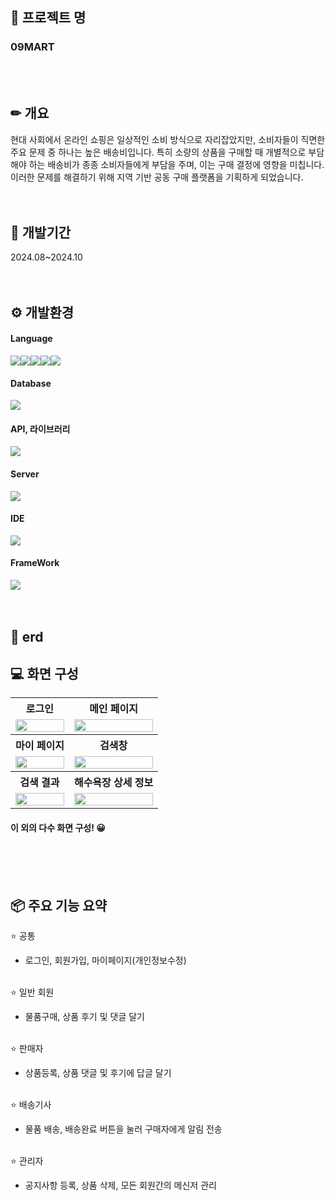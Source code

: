 

## 🌊 프로젝트 명
### 09MART
<br><br>


## ✏ 개요
현대 사회에서 온라인 쇼핑은 일상적인 소비 방식으로 자리잡았지만, 소비자들이 직면한 주요 문제 중 하나는 높은 배송비입니다. 특히 소량의 상품을 구매할 때 개별적으로 부담해야 하는 배송비가 종종 소비자들에게 부담을 주며, 이는 구매 결정에 영향을 미칩니다. 이러한 문제를 해결하기 위해 지역 기반 공동 구매 플랫폼을 기획하게 되었습니다.
<br><br><br>


## 📆 개발기간
2024.08~2024.10
<br><br><br>


## ⚙️ 개발환경
#### Language
<img src="https://img.shields.io/badge/Java-007396?style=for-the-badge&logo=Java&logoColor=white"><img src="https://img.shields.io/badge/JSP-4398CC?style=for-the-badge&logo=Jsp&logoColor=white"><img src="https://img.shields.io/badge/JavaScript-F7DF1E?style=for-the-badge&logo=JavaScript&logoColor=white"><img src="https://img.shields.io/badge/HTML5-E34F26?style=for-the-badge&logo=HTML5&logoColor=white"><img src="https://img.shields.io/badge/CSS3-1572B6?style=for-the-badge&logo=CSS3&logoColor=white">

#### Database
<img src="https://img.shields.io/badge/Oracle-F80000?style=for-the-badge&logo=Oracle&logoColor=white">

#### API, 라이브러리
<img src="https://img.shields.io/badge/Bootstrap-7952B3?style=for-the-badge&logo=Bootstrap&logoColor=white">

#### Server
<img src="https://img.shields.io/badge/Apache Tomcat-F8DC75?style=for-the-badge&logo=ApacheTomcat&logoColor=black">

#### IDE
<img src="https://img.shields.io/badge/eclipse%20ide-%232C2255.svg?&style=for-the-badge&logo=eclipse%20ide&logoColor=white" />

#### FrameWork
<img src="https://img.shields.io/badge/Spring Boot-6DB33F?style=for-the-badge&logo=SpringBoot&logoColor=white">
<br><br><br>

## 📁 erd


## 💻 화면 구성
<table>
  <tr>
    <th>로그인</th>
    <th>메인 페이지</th>
  </tr>
  <tr>
    <td align="center">
      <img src="https://github.com/user-attachments/assets/fa67b9ee-3c6a-4bec-922c-eba9063e95ca" width="100%">
    </td>
    <td align="center">
      <img src="https://github.com/user-attachments/assets/ddcdb37a-216e-4534-bd35-0af6640d5256" width="100%">
    </td>
  </tr>
  <tr>
    <th>마이 페이지</th>
    <th>검색창</th>
  </tr>
  <tr>
    <td align="center">
      <img src="https://github.com/user-attachments/assets/c824c804-ec24-4097-bcdf-68184674a283" width="100%">
    </td>
    <td align="center">
      <img src="https://github.com/user-attachments/assets/ac7b0290-5980-4a98-86c7-83d0a4c1b78d" width="100%">
    </td>
  </tr>
  <tr>
    <th>검색 결과</th>
    <th>해수욕장 상세 정보</th>
  </tr>
  <tr>
    <td align="center">
      <img src="https://github.com/user-attachments/assets/04300bd6-ccbc-4d2d-b97e-a1570e61ee08" width="100%">
    </td>
    <td align="center">
      <img src="https://github.com/user-attachments/assets/fb8dcc2d-db87-4707-b2c4-6c0377220d69" width="100%">
    </td>
  </tr>
</table>

#### 이 외의 다수 화면 구성! 😀
<br><br><br>


## 📦 주요 기능 요약
⭐ 공통
- 로그인, 회원가입, 마이페이지(개인정보수정)<br><br>

⭐ 일반 회원
- 물품구매, 상품 후기 및 댓글 달기<br><br>

⭐ 판매자
- 상품등록, 상품 댓글 및 후기에 답글 달기<br><br>

⭐ 배송기사
- 물품 배송, 배송완료 버튼을 눌러 구매자에게 알림 전송<br><br>

⭐ 관리자
- 공지사항 등록, 상품 삭제, 모든 회원간의 메신저 관리<br><br>


